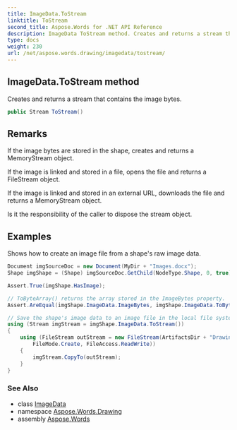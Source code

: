 ```yaml
---
title: ImageData.ToStream
linktitle: ToStream
second_title: Aspose.Words for .NET API Reference
description: ImageData ToStream method. Creates and returns a stream that contains the image bytes in C#.
type: docs
weight: 230
url: /net/aspose.words.drawing/imagedata/tostream/
---
```

## ImageData.ToStream method

Creates and returns a stream that contains the image bytes.

```csharp
public Stream ToStream()
```

## Remarks

If the image bytes are stored in the shape, creates and returns a MemoryStream object.

If the image is linked and stored in a file, opens the file and returns a FileStream object.

If the image is linked and stored in an external URL, downloads the file and returns a MemoryStream object.

Is it the responsibility of the caller to dispose the stream object.

## Examples

Shows how to create an image file from a shape's raw image data.

```csharp
Document imgSourceDoc = new Document(MyDir + "Images.docx");
Shape imgShape = (Shape) imgSourceDoc.GetChild(NodeType.Shape, 0, true);

Assert.True(imgShape.HasImage);

// ToByteArray() returns the array stored in the ImageBytes property.
Assert.AreEqual(imgShape.ImageData.ImageBytes, imgShape.ImageData.ToByteArray());

// Save the shape's image data to an image file in the local file system.
using (Stream imgStream = imgShape.ImageData.ToStream())
{
    using (FileStream outStream = new FileStream(ArtifactsDir + "Drawing.GetDataFromImage.png",
        FileMode.Create, FileAccess.ReadWrite))
    {
        imgStream.CopyTo(outStream);
    }
}
```

### See Also

* class [ImageData](../)
* namespace [Aspose.Words.Drawing](../../imagedata/)
* assembly [Aspose.Words](../../../)
